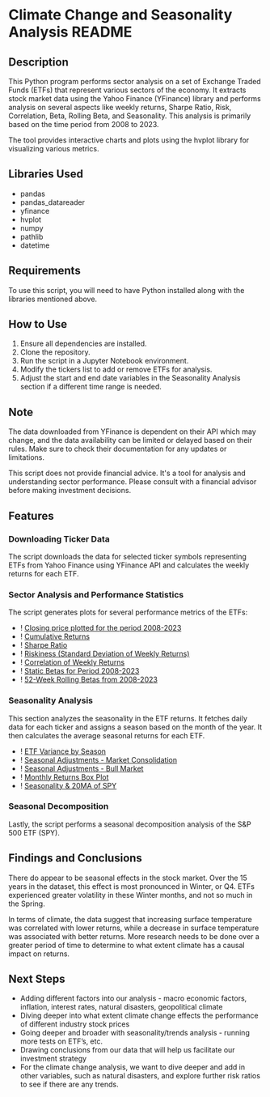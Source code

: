 # Climate Change and Seasonality Analysis README

## Description
This Python program performs sector analysis on a set of Exchange Traded Funds (ETFs) that represent various sectors of the economy. It extracts stock market data using the Yahoo Finance (YFinance) library and performs analysis on several aspects like weekly returns, Sharpe Ratio, Risk, Correlation, Beta, Rolling Beta, and Seasonality. This analysis is primarily based on the time period from 2008 to 2023. 

The tool provides interactive charts and plots using the hvplot library for visualizing various metrics.

## Libraries Used
- pandas
- pandas_datareader
- yfinance
- hvplot
- numpy
- pathlib
- datetime

## Requirements
To use this script, you will need to have Python installed along with the libraries mentioned above. 

## How to Use
1. Ensure all dependencies are installed.
2. Clone the repository.
3. Run the script in a Jupyter Notebook environment.
4. Modify the tickers list to add or remove ETFs for analysis.
5. Adjust the start and end date variables in the Seasonality Analysis section if a different time range is needed.

## Note
The data downloaded from YFinance is dependent on their API which may change, and the data availability can be limited or delayed based on their rules. Make sure to check their documentation for any updates or limitations.

This script does not provide financial advice. It's a tool for analysis and understanding sector performance. Please consult with a financial advisor before making investment decisions.

## Features

### Downloading Ticker Data
The script downloads the data for selected ticker symbols representing ETFs from Yahoo Finance using YFinance API and calculates the weekly returns for each ETF.

### Sector Analysis and Performance Statistics
The script generates plots for several performance metrics of the ETFs:
- ! [Closing price plotted for the period 2008-2023](Resources/PriceperShare_SectorETFs.png)
- ! [Cumulative Returns](Resources/Sector_Cumulative_Returns.png)
- ! [Sharpe Ratio](Resources/Sharpe_by_Sector.png)
- ! [Riskiness (Standard Deviation of Weekly Returns)](Resources/StDev_by_Sector.png)
- ! [Correlation of Weekly Returns](Resources/Sector_Correlations.png)
- ! [Static Betas for Period 2008-2023](Resources/Static_Sector_Betas.png)
- ! [52-Week Rolling Betas from 2008-2023](Resources/Rolling_Sector_Betas.png)

### Seasonality Analysis
This section analyzes the seasonality in the ETF returns. It fetches daily data for each ticker and assigns a season based on the month of the year. It then calculates the average seasonal returns for each ETF.

- ! [ETF Variance by Season](Resources/sideways_Consolidation.png)
- ! [Seasonal Adjustments - Market Consolidation](Resources/sideways_Consolidation.png)
- ! [Seasonal Adjustments - Bull Market](Resources/bull_market_conditions.png)
- ! [Monthly Returns Box Plot](Resources/boxplot.png)
- ! [Seasonality & 20MA of SPY](Resources/download.png)



### Seasonal Decomposition
Lastly, the script performs a seasonal decomposition analysis of the S&P 500 ETF (SPY).


## Findings and Conclusions

There do appear to be seasonal effects in the stock market. Over the 15 years in the dataset, this effect is most pronounced in Winter, or Q4. 
ETFs experienced greater volatility in these Winter months, and not so much in the Spring.

In terms of climate, the data suggest that increasing surface temperature was correlated with lower returns, while a decrease in surface temperature 
was associated with better returns. More research needs to be done over a greater period of time to determine to what extent climate has a causal
impact on returns.

## Next Steps
- Adding different factors into our analysis - macro economic factors, inflation, interest rates, natural disasters, geopolitical climate
- Diving deeper into what extent climate change effects the performance of different industry stock prices
- Going deeper and broader with seasonality/trends analysis - running more tests on ETF’s, etc.
- Drawing conclusions from our data that will help us facilitate our investment strategy
- For the climate change analysis, we want to dive deeper and  add in other variables, such as natural disasters, and explore further risk ratios to see if there are any trends.
